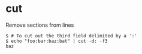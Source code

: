 # cut

Remove sections from lines

```
$ # To cut out the third field delimited by a ':'
$ echo "foo:bar:baz:bat" | cut -d: -f3
baz
```

